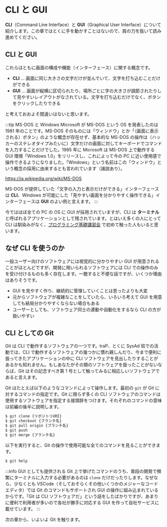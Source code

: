 # CLI と GUI

**CLI**（Command Line Interface）と **GUI**（Graphical User Interface）について紹介します。この章ではとくに手を動かすことはないので、肩の力を抜いて読み進めてください。

## CLI と GUI

これらはともに画面の構成や機能（インターフェース）に関する概念です。

- **CLI** ... 画面に同じ大きさの文字だけが並んでいて、文字を打ち込むことだけができる
- **GUI** ... 画面が縦横に区切られたり、場所ごとに字の大きさが調節されたりして見やすいレイアウトがなされている。文字を打ち込むだけでなく、ボタンをクリックしたりできる

と考えておおよそ間違いはないと思います。

:::tip MS-DOS と Windows
Microsoft が MS-DOS という OS を発表したのは 1981 年のことです。MS-DOS そのものには「ウィンドウ」とか「（画面に表示される）ボタン」のような概念が存在せず、基本的な MS-DOS の操作は（ハッカーのステレオタイプみたいに）文字だけの画面に対してキーボードでコマンドを入力することだけでした。1985 年に Microsoft は MS-DOS 上で動作する GUI 環境「Windows 1.0」をリリースし、これによって今の PC に近い使用感で操作できるようになりました。「Windows」という名前はこの「ウィンドウ」という概念の採用に由来するとも言われています（諸説あり）。


https://ja.wikipedia.org/wiki/MS-DOS

MS-DOS が提供していた「文字の入力と表示だけができる」インターフェースは **CLI**、Windows が可能にした「見やすい画面を分かりやすく操作できる」インターフェースは **GUI** のよい例と言えます。
:::

今ではほぼ全ての PC の OS に GUI が採用されていますが、CLI は **ターミナル** と呼ばれるアプリケーションとして残されています。とはいえ多くの人にとって CLI は馴染みがなく、[プログラミング基礎講習会](https://pg-basic.trap.show/about.html) で初めて触った人もいると思います。

## なぜ CLI を使うのか

一般ユーザー向けのソフトウェアには視覚的に分かりやすい GUI が用意されることがほとんどですが、開発に用いられるソフトウェアには CLI での操作のみを受け付けるものも多く存在します。一聴すると不便な話ですが、いくつか理由はありそうです。

- GUI を見やすく作り、継続的に管理していくことは思ったよりも大変
- 元からソフトウェアが複雑なことをしていたら、いろいろ考えて GUI を用意しても結局分かりやすくならない場合もある
- ユーザーとしても、ソフトウェア同士の連動や自動化をするなら CLI の方が扱いやすい

## CLI としての Git

Git は CLI で動作するソフトウェアの一つです。traP、とくに SysAd 班での活動では、CLI で動作するソフトウェアの幾つかに慣れ親しんだり、今まで便利に扱ってきたアプリケーションの中に CLI ソフトウェアを見出したりすることがあるかも知れません。もしあなたがその類のソフトウェアを扱ったことがないならば、Git はその記念すべき第 1 号として触ってみるに相応しいソフトウェアであると言えます。

Git はたとえば以下のようなコマンドによって操作します。最初の `git` が Git に対するコマンドの指定です。Git に限らず多くの CLI ソフトウェアのコマンドは使用するソフトウェアを指定する接頭辞をつけます。それぞれのコマンドの意味は前編の後半に説明します。

```sh
$ git clone {リポジトリURI}
$ git checkout {ブランチ名}
$ git pull origin {ブランチ名}
$ git push
$ git merge {ブランチ名}
```

以下を実行すると、Git の操作で使用可能な全てのコマンドを見ることができます。

```sh
$ git help
```

:::info GUI としても提供される Git
上で挙げたコマンドのうち、普段の開発で頻繁にターミナルに入力する必要があるのは `clone` だけだったりします。なぜなら、少なくとも VSCode（そしておそらくその他いくつかのメジャーなコードエディタ）では Git のコマンドもサポートされ GUI の操作に組み込まれているからです。「Git は CLI ソフトウェアだ」という話をしたばかりですが、あまりに便利で利用者が多いので各社が勝手に対応する GUI を作って自社サービスに載せています。
:::

次の章から、いよいよ Git を触ります。